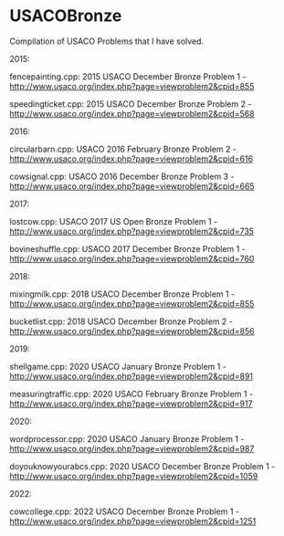 # USACOBronze

Compilation of USACO Problems that I have solved.

2015:

fencepainting.cpp: 2015 USACO December Bronze Problem 1 - http://www.usaco.org/index.php?page=viewproblem2&cpid=855

speedingticket.cpp: 2015 USACO December Bronze Problem 2 - http://www.usaco.org/index.php?page=viewproblem2&cpid=568

2016:

circularbarn.cpp: USACO 2016 February Bronze Problem 2 - http://www.usaco.org/index.php?page=viewproblem2&cpid=616

cowsignal.cpp: USACO 2016 December Bronze Problem 3 - http://www.usaco.org/index.php?page=viewproblem2&cpid=665

2017: 

lostcow.cpp: USACO 2017 US Open Bronze Problem 1 - http://www.usaco.org/index.php?page=viewproblem2&cpid=735

bovineshuffle.cpp: USACO 2017 December Bronze Problem 1 - http://www.usaco.org/index.php?page=viewproblem2&cpid=760

2018:

mixingmilk.cpp: 2018 USACO December Bronze Problem 1 - http://www.usaco.org/index.php?page=viewproblem2&cpid=855

bucketlist.cpp: 2018 USACO December Bronze Problem 2 - http://www.usaco.org/index.php?page=viewproblem2&cpid=856

2019: 

shellgame.cpp: 2020 USACO January Bronze Problem 1 - http://www.usaco.org/index.php?page=viewproblem2&cpid=891

measuringtraffic.cpp: 2020 USACO February Bronze Problem 1 - http://www.usaco.org/index.php?page=viewproblem2&cpid=917

2020:

wordprocessor.cpp: 2020 USACO January Bronze Problem 1 - http://www.usaco.org/index.php?page=viewproblem2&cpid=987

doyouknowyourabcs.cpp: 2020 USACO December Bronze Problem 1 - http://www.usaco.org/index.php?page=viewproblem2&cpid=1059 

2022:

cowcollege.cpp: 2022 USACO December Bronze Problem 1 - http://www.usaco.org/index.php?page=viewproblem2&cpid=1251
